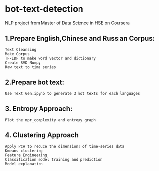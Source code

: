 # bot-text-detection
NLP project from Master of Data Science in HSE on Coursera
## 1.Prepare English,Chinese and Russian Corpus:
	Text Cleansing
	Make Corpus
	TF-IDF to make word vector and dictionary
	Create SVD Numpy
	Raw text to time series
## 2.Prepare bot text:
	Use Text Gen.ipynb to generate 3 bot texts for each languages
## 3. Entropy Approach:
	Plot the mpr_complexity and entropy graph
## 4. Clustering Approach
	Apply PCA to reduce the dimensions of time-series data
	Kmeans clustering
	Feature Engineering
	Classification model training and prediction
	Model explanation
